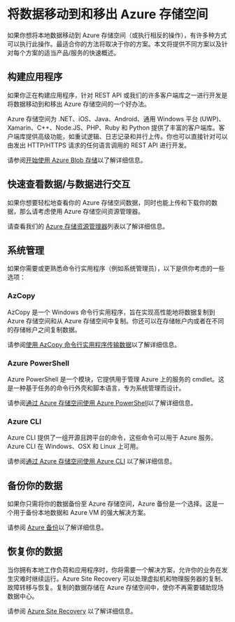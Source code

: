 <properties
	pageTitle="将数据移动到和移出 Azure 存储空间 | Azure"
	description="本文提供了有关将数据移到和移出 Azure 存储空间的不同方法的概述。"
	services="storage"
	documentationCenter=""
	authors="micurd"
	manager="jahogg"
	editor="tysonn"/>

<tags
	ms.service="storage"
	ms.date="03/18/2016"
	wacn.date=""/>

# 将数据移动到和移出 Azure 存储空间

如果你想将本地数据移动到 Azure 存储空间（或执行相反的操作），有许多种方式可以执行此操作。最适合你的方法将取决于你的方案。本文将提供不同方案以及针对每个方案的适当产品/服务的快速概述。

## 构建应用程序

如果你正在构建应用程序，针对 REST API 或我们的许多客户端库之一进行开发是将数据移动到和移出 Azure 存储空间的一个好办法。

Azure 存储空间为 .NET、iOS、Java、Android、通用 Windows 平台 (UWP)、Xamarin、C++、Node.JS、PHP、Ruby 和 Python 提供了丰富的客户端库。客户端库提供高级功能，如重试逻辑、日志记录和并行上传。你也可以直接针对可以由发出 HTTP/HTTPS 请求的任何语言调用的 REST API 进行开发。

请参阅[开始使用 Azure Blob 存储](/documentation/articles/storage-dotnet-how-to-use-blobs)以了解详细信息。

## 快速查看数据/与数据进行交互

如果你想要轻松地查看你的 Azure 存储空间数据，同时也能上传和下载你的数据，那么请考虑使用 Azure 存储空间资源管理器。

请查看我们的 [Azure 存储资源管理器](/documentation/articles/storage-explorers)列表以了解详细信息。

## 系统管理

如果你需要或更熟悉命令行实用程序（例如系统管理员），以下是供你考虑的一些选项：

### AzCopy

AzCopy 是一个 Windows 命令行实用程序，旨在实现高性能地将数据复制到 Azure 存储空间和从 Azure 存储空间中复制。你还可以在存储帐户内或者在不同的存储帐户之间复制数据。

请参阅[使用 AzCopy 命令行实用程序传输数据](/documentation/articles/storage-use-azcopy)以了解详细信息。

### Azure PowerShell

Azure PowerShell 是一个模块，它提供用于管理 Azure 上的服务的 cmdlet。这是一种基于任务的命令行外壳和脚本语言，专为系统管理而设计。

请参阅[通过 Azure 存储空间使用 Azure PowerShell](/documentation/articles/storage-powershell-guide-full)以了解详细信息。

### Azure CLI

Azure CLI 提供了一组开源且跨平台的命令，这些命令可以用于 Azure 服务。Azure CLI 在 Windows、OSX 和 Linux 上可用。

请参阅[通过 Azure 存储空间使用 Azure CLI](/documentation/articles/storage-azure-cli) 以了解详细信息。



## 备份你的数据

如果你只需将你的数据备份至 Azure 存储空间，Azure 备份是一个选择。这是一个用于备份本地数据和 Azure VM 的强大解决方案。

请参阅 [Azure 备份](/documentation/articles/backup-introduction-to-azure-backup)以了解详细信息。



## 恢复你的数据

当你拥有本地工作负荷和应用程序时，你将需要一个解决方案，允许你的业务在发生灾难时继续运行。Azure Site Recovery 可以处理虚拟机和物理服务器的复制、故障转移与恢复。复制的数据存储在 Azure 存储空间中，使你不再需要辅助现场数据中心。

请参阅 [Azure Site Recovery](/documentation/articles/site-recovery-overview) 以了解详细信息。

<!---HONumber=Mooncake_0405_2016-->